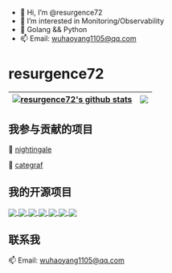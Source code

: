 - 👋 Hi, I’m @resurgence72
- 👀 I’m interested in Monitoring/Observability
- 🌱 Golang && Python
- 📫 Email: wuhaoyang1105@qq.com

# resurgence72
| <a href="https://github.com/resurgence72"><img align="center" src="https://github-readme-stats.vercel.app/api?username=resurgence72&count_private=true&show_icons=true&theme=buefy&include_all_commits&hide_border=true" alt="resurgence72's github stats" /></a> | <a href="https://github.com/resurgence72"><img align="center" src="https://github-readme-stats.vercel.app/api/top-langs/?username=resurgence72&hide=javascript,html,css&theme=buefy&layout=compact&hide_border=true" /></a> |
| ------------- | ------------- |


## 我参与贡献的项目

🌱  [nightingale](https://github.com/ccfos/nightingale)

🌱  [categraf](https://github.com/flashcatcloud/categraf)


## 我的开源项目
<a href="https://github.com/resurgence72/ProberMesh">
  <img align="center" src="https://github-readme-stats.vercel.app/api/pin/?username=resurgence72&repo=ProberMesh&theme=buefy" />
</a>
<a href="https://github.com/resurgence72/DHACron-WebUI">
  <img align="center" src="https://github-readme-stats.vercel.app/api/pin/?username=resurgence72&repo=DHACron-WebUI&theme=buefy" />
</a>
<a href="https://github.com/resurgence72/simple_inverted_index">
  <img align="center" src="https://github-readme-stats.vercel.app/api/pin/?username=resurgence72&repo=simple_inverted_index&theme=buefy" />
</a>
<a href="https://github.com/resurgence72/prome_dynamic_shard">
  <img align="center" src="https://github-readme-stats.vercel.app/api/pin/?username=resurgence72&repo=prome_dynamic_shard&theme=buefy" />
</a>
<a href="https://github.com/resurgence72/prom-remote-write-shard">
  <img align="center" src="https://github-readme-stats.vercel.app/api/pin/?username=resurgence72&repo=prom-remote-write-shard&theme=buefy" />
</a>
<a href="https://github.com/resurgence72/prom-metric-analyze">
  <img align="center" src="https://github-readme-stats.vercel.app/api/pin/?username=resurgence72&repo=prom-metric-analyze&theme=buefy" />
</a>
<a href="https://github.com/resurgence72/prom-stream-downsample">
  <img align="center" src="https://github-readme-stats.vercel.app/api/pin/?username=resurgence72&repo=prom-stream-downsample&theme=buefy" />
</a>

## 联系我

 📫  Email: wuhaoyang1105@qq.com
